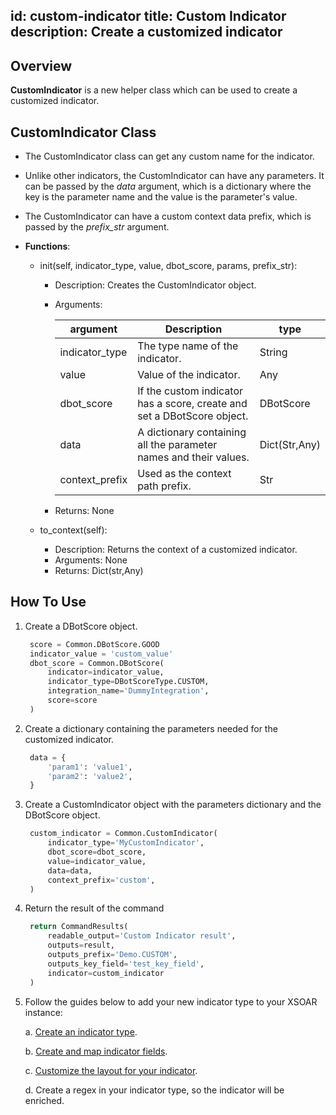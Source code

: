 id: custom-indicator
title: Custom Indicator
description: Create a customized indicator
---

## Overview
**CustomIndicator** is a new helper class which can be used to create a customized indicator.
## CustomIndicator Class

* The CustomIndicator class can get any custom name for the indicator.
* Unlike other indicators, the CustomIndicator can have any parameters. It can be passed by the *data* argument, which is a dictionary where the key is the parameter name and the value is the parameter's value.
* The CustomIndicator can have a custom context data prefix, which is passed by the *prefix_str* argument.
  
* **Functions**:
    
    * init(self, indicator_type, value, dbot_score, params, prefix_str):
        * Description: Creates the CustomIndicator object.
        * Arguments:
          
            | argument | Description| type|
            | --- | --- | ---|
            | indicator_type | The type name of the indicator.| String
            | value | Value of the indicator. | Any
            | dbot_score | If the custom indicator has a score,  create and set a DBotScore object.| DBotScore
            | data | A dictionary containing all the parameter names and their values.| Dict(Str,Any)
            | context_prefix | Used as the context path prefix.| Str
        * Returns: None
    
    * to_context(self):
        * Description: Returns the context of a customized indicator.
        * Arguments: None
        * Returns: Dict(str,Any)
    
## How To Use
1. Create a DBotScore object.
   ```python
    score = Common.DBotScore.GOOD
    indicator_value = 'custom_value'
    dbot_score = Common.DBotScore(
        indicator=indicator_value,
        indicator_type=DBotScoreType.CUSTOM,
        integration_name='DummyIntegration',
        score=score
    )
2. Create a dictionary containing the parameters needed for the customized indicator.
   ```python    
    data = {
        'param1': 'value1',
        'param2': 'value2',
    }
3. Create a CustomIndicator object with the parameters dictionary and the DBotScore object.
   ```python
    custom_indicator = Common.CustomIndicator(
        indicator_type='MyCustomIndicator',
        dbot_score=dbot_score,
        value=indicator_value,
        data=data,
        context_prefix='custom',
    )
4. Return the result of the command
   ```python
    return CommandResults(
        readable_output='Custom Indicator result',
        outputs=result,
        outputs_prefix='Demo.CUSTOM',
        outputs_key_field='test_key_field',
        indicator=custom_indicator
    )

5. Follow the guides below to add your new indicator type to your XSOAR instance:
   
    a.  [Create an indicator type](https://docs.paloaltonetworks.com/cortex/cortex-xsoar/6-2/cortex-xsoar-admin/manage-indicators/understand-indicators/indicator-types/create-an-indicator-type).
    
    b. [Create and map indicator fields](https://docs.paloaltonetworks.com/cortex/cortex-xsoar/6-2/cortex-xsoar-admin/manage-indicators/understand-indicators/indicator-fields).
    
    c. [Customize the layout for your indicator](https://docs.paloaltonetworks.com/cortex/cortex-xsoar/6-2/cortex-xsoar-admin/manage-indicators/understand-indicators/customize-indicator-view-layouts).
    
    d. Create a regex in your indicator type, so the indicator will be enriched.
